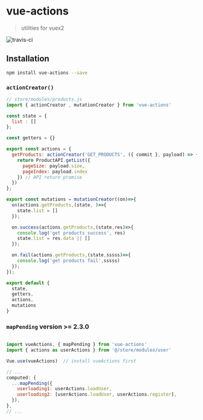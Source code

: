 # vue-actions

> utilities for vuex2

![travis-ci](https://travis-ci.org/ariesjia/vuex-actions.svg?branch=master)

## Installation

```bash
npm install vue-actions --save
```

### `actionCreator()`

```js
// store/modules/products.js
import { actionCreator , mutationCreator } from 'vue-actions'

const state = {
  list : []
};

const getters = {}

export const actions = {
  getProducts: actionCreator('GET_PRODUCTS', ({ commit }, payload) => {
    return ProductAPI.getList({
      pageSize: payload.size,
      pageIndex: payload.index
    }) // API return promise
  })
};

export const mutations = mutationCreator((on)=>{
  on(actions.getProducts,(state, )=>{
    state.list = []
  });

  on.success(actions.getProducts,(state,res)=>{
    console.log('get products success', res)
    state.list = res.data || []
  });

  on.fail(actions.getProducts,(state,sssss)=>{
    console.log('get products fail',sssss)
  });
});

export default {
  state,
  getters,
  actions,
  mutations
}

```


### `mapPending` version >= 2.3.0


```js

import vueActions, { mapPending } from 'vue-actions'
import { actions as userActions } from '@/store/modules/user'

Vue.use(vueActions)  // install vueActions first

// ...
computed: {
  ...mapPending({
    userloading1: userActions.loadUser,
    userloading2: [userActions.loadUser, userActions.register],
  }),
},
// ...

```

